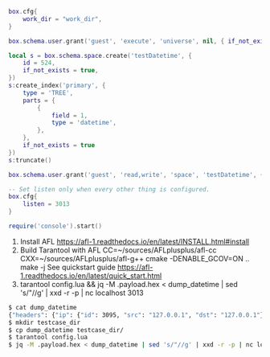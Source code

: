 ```lua
box.cfg{
    work_dir = "work_dir",
}

box.schema.user.grant('guest', 'execute', 'universe', nil, { if_not_exists = true })

local s = box.schema.space.create('testDatetime', {
    id = 524,
    if_not_exists = true,
})
s:create_index('primary', {
    type = 'TREE',
    parts = {
        {
            field = 1,
            type = 'datetime',
        },
    },
    if_not_exists = true
})
s:truncate()

box.schema.user.grant('guest', 'read,write', 'space', 'testDatetime', { if_not_exists = true })

-- Set listen only when every other thing is configured.
box.cfg{
    listen = 3013
}

require('console').start()
```

1. Install AFL https://afl-1.readthedocs.io/en/latest/INSTALL.html#install
2. Build Tarantool with AFL
	CC=~/sources/AFLplusplus/afl-cc CXX=~/sources/AFLplusplus/afl-g++ cmake -DENABLE_GCOV=ON ..
	make -j
See quickstart guide https://afl-1.readthedocs.io/en/latest/quick_start.html
3. tarantool config.lua && jq -M .payload.hex < dump_datetime | sed 's/"//g' | xxd -r -p | nc localhost 3013

```sh
$ cat dump_datetime 
{"headers": {"ip": {"id": 3095, "src": "127.0.0.1", "dst": "127.0.0.1"}, "tcp": {"sport": 47178, "dport": 3013, "seq": 2965179756, "ack": 1159921438, "window": 64}}, "payload": {"hex": "ce 00 00 00 18 82 00 02 01 ce 00 00 00 03 82 10 cd 02 0c 21 91 c7 05 04 ce 43 b9 40 e5", "iproto": [{"header": {"REQUEST_ID": 3, "COMMAND": "INSERT"}, "body": {"SPACE_ID": 524, "TUPLE": [[4, "ce 43 b9 40 e5"]]}}]}}
$ mkdir testcase_dir
$ cp dump_datetime testcase_dir/
$ tarantool config.lua
$ jq -M .payload.hex < dump_datetime | sed 's/"//g' | xxd -r -p | nc localhost 3013
```
